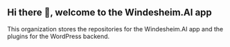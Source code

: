 ## Hi there 👋, welcome to the Windesheim.AI app

This organization stores the repositories for the Windesheim.AI app and the plugins for the WordPress backend.
